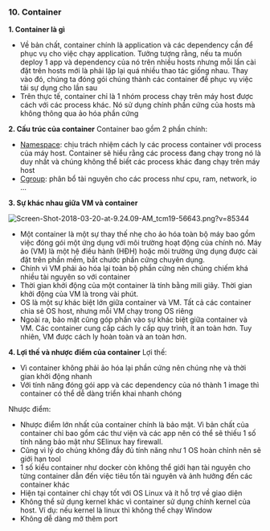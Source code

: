 ### 10. Container

**1. Container là gì**
- Về bản chất, container chính là application và các dependency cần để phục vụ cho việc chạy application. Tưởng tượng rằng, nếu ta muốn deploy 1 app và dependency của nó trên nhiều hosts nhưng mỗi lần cài đặt trên hosts mới là phải lặp lại quá nhiều thao tác giống nhau. Thay vào đó, chúng ta đóng gói chúng thành các container để phục vụ việc tái sự dụng cho lần sau
- Trên thực tế, container chỉ là 1 nhóm process chạy trên máy host được cách với các process khác. Nó sử dụng chính phần cứng của hosts mà không thông qua ảo hóa phần cứng

**2. Cấu trúc của container**
Container bao gồm 2 phần chính:
- [Namespace](https://viblo.asia/p/tim-hieu-ve-linux-namespace-cong-nghe-dang-sau-cua-mot-container-Qbq5Q06GlD8): chịu trách nhiệm cách ly các process container với process của máy host. Container sẽ hiểu rằng các process đang chạy trong nó là duy nhất và chúng không thể biết các process khác đang chạy trên máy host
- [Cgroup](https://viblo.asia/p/tim-hieu-ve-control-group-trong-linux-giai-phap-gioi-han-tai-nguyen-cho-may-cham-thi-lap-trinh-YWOZrabNKQ0): phân bổ tài nguyên cho các process như cpu, ram, network, io ...

**3. Sự khác nhau giữa VM và container**

![Screen-Shot-2018-03-20-at-9.24.09-AM_tcm19-56643.png?v=85344](https://www.netapp.com/media/Screen-Shot-2018-03-20-at-9.24.09-AM_tcm19-56643.png?v=85344)

- Một container là một sự thay thế nhẹ cho ảo hóa toàn bộ máy bao gồm việc đóng gói một ứng dụng với môi trường hoạt động của chính nó. Máy ảo (VM) là một hệ điều hành (HĐH) hoặc môi trường ứng dụng được cài đặt trên phần mềm, bắt chước phần cứng chuyên dụng.
- Chính vì VM phải ảo hóa lại toàn bộ phần cứng nên chúng chiếm khá nhiều tài nguyên so với container
- Thời gian khởi động của một container là tính bằng mili giây. Thời gian khởi động của VM là trong vài phút.
- OS là một sự khác biệt lớn giữa container và VM. Tất cả các container chia sẻ OS host, nhưng mỗi VM chạy trong OS riêng
- Ngoài ra, bảo mật cũng góp phần vào sự khác biệt giữa container và VM. Các container cung cấp cách ly cấp quy trình, ít an toàn hơn. Tuy nhiên, VM được cách ly hoàn toàn và an toàn hơn.

**4. Lợi thế và nhược điểm của container**
Lợi thế:
- Vì container không phải ảo hóa lại phần cứng nên chúng nhẹ và thời gian khởi động nhanh
- Với tính năng đóng gói app và các dependency của nó thành 1 image thì container có thể dễ dàng triển khai nhanh chóng

Nhược điểm:
- Nhược điểm lớn nhất của container chính là bảo mật. Vì bản chất của container chỉ bao gồm các thư viện và các app nên có thể sẽ thiếu 1 số tính năng bảo mật như SElinux hay firewall.
- Cũng vì lý do chúng không đầy đủ tính năng như 1 OS hoàn chỉnh nên sẽ giới hạn tool
- 1 số kiểu container như docker còn không thể giới hạn tài nguyên cho từng container dẫn đến việc tiêu tốn tài nguyên và ảnh hưởng đến các container khác
- Hiện tại container chỉ chạy tốt với OS Linux và ít hỗ trợ về giao diện
- Không thể sử dụng kernel khác vì container sử dụng chính kernel của host. Ví dụ: nếu kernel là linux thì không thể chạy Window
- Không dễ dàng mở thêm port